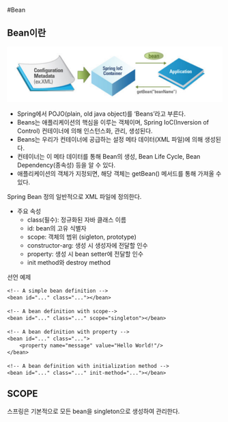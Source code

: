 #Bean

## Bean이란

![bean](./bean.png)

- Spring에서 POJO(plain, old java object)를 ‘Beans’라고 부른다.  
- Beans는 애플리케이션의 핵심을 이루는 객체이며, Spring IoC(Inversion of Control) 컨테이너에 의해 인스턴스화, 관리, 생성된다.  
- Beans는 우리가 컨테이너에 공급하는 설정 메타 데이터(XML 파일)에 의해 생성된다.  
- 컨테이너는 이 메타 데이터를 통해 Bean의 생성, Bean Life Cycle, Bean Dependency(종속성) 등을 알 수 있다.  
- 애플리케이션의 객체가 지정되면, 해당 객체는 getBean() 메서드를 통해 가져올 수 있다.  

Spring Bean 정의
일반적으로 XML 파일에 정의한다.
- 주요 속성
    - class(필수): 정규화된 자바 클래스 이름
    - id: bean의 고유 식별자
    - scope: 객체의 범위 (sigleton, prototype)
    - constructor-arg: 생성 시 생성자에 전달할 인수
    - property: 생성 시 bean setter에 전달할 인수
    - init method와 destroy method
    
선언 예제 
~~~
<!-- A simple bean definition -->
<bean id="..." class="..."></bean>

<!-- A bean definition with scope-->
<bean id="..." class="..." scope="singleton"></bean>

<!-- A bean definition with property -->
<bean id="..." class="...">
	<property name="message" value="Hello World!"/>
</bean>

<!-- A bean definition with initialization method -->
<bean id="..." class="..." init-method="..."></bean>
~~~

## SCOPE
스프링은 기본적으로 모든 bean을 singleton으로 생성하여 관리한다.


